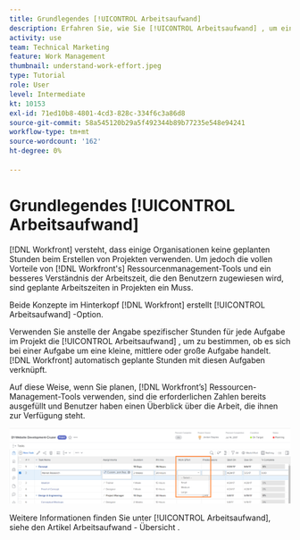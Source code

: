```yaml
---
title: Grundlegendes [!UICONTROL Arbeitsaufwand]
description: Erfahren Sie, wie Sie [!UICONTROL Arbeitsaufwand] , um eine kurze Schätzung der geplanten Stunden in Ihrer Projekt-Timeline zu erhalten.
activity: use
team: Technical Marketing
feature: Work Management
thumbnail: understand-work-effort.jpeg
type: Tutorial
role: User
level: Intermediate
kt: 10153
exl-id: 71ed10b8-4801-4cd3-828c-334f6c3a86d8
source-git-commit: 58a545120b29a5f492344b89b77235e548e94241
workflow-type: tm+mt
source-wordcount: '162'
ht-degree: 0%

---
```


# Grundlegendes [!UICONTROL Arbeitsaufwand]

[!DNL Workfront] versteht, dass einige Organisationen keine geplanten Stunden beim Erstellen von Projekten verwenden. Um jedoch die vollen Vorteile von [!DNL Workfront's] Ressourcenmanagement-Tools und ein besseres Verständnis der Arbeitszeit, die den Benutzern zugewiesen wird, sind geplante Arbeitszeiten in Projekten ein Muss.

Beide Konzepte im Hinterkopf [!DNL Workfront] erstellt [!UICONTROL Arbeitsaufwand] -Option.

Verwenden Sie anstelle der Angabe spezifischer Stunden für jede Aufgabe im Projekt die [!UICONTROL Arbeitsaufwand] , um zu bestimmen, ob es sich bei einer Aufgabe um eine kleine, mittlere oder große Aufgabe handelt. [!DNL Workfront] automatisch geplante Stunden mit diesen Aufgaben verknüpft.

Auf diese Weise, wenn Sie planen, [!DNL Workfront’s] Ressourcen-Management-Tools verwenden, sind die erforderlichen Zahlen bereits ausgefüllt und Benutzer haben einen Überblick über die Arbeit, die ihnen zur Verfügung steht.

![Liste der Projektaufgaben mit [!UICONTROL Arbeitsaufwand] column](assets/planner-fund-work-effort.png)

<!---
need hyperlink below
--->

Weitere Informationen finden Sie unter [!UICONTROL Arbeitsaufwand], siehe den Artikel Arbeitsaufwand - Übersicht .
